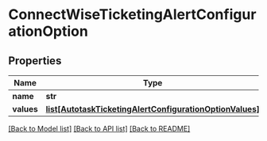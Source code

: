 # ConnectWiseTicketingAlertConfigurationOption

## Properties
Name | Type | Description | Notes
------------ | ------------- | ------------- | -------------
**name** | **str** |  | [optional] 
**values** | [**list[AutotaskTicketingAlertConfigurationOptionValues]**](AutotaskTicketingAlertConfigurationOptionValues.md) |  | [optional] 

[[Back to Model list]](../README.md#documentation-for-models) [[Back to API list]](../README.md#documentation-for-api-endpoints) [[Back to README]](../README.md)

